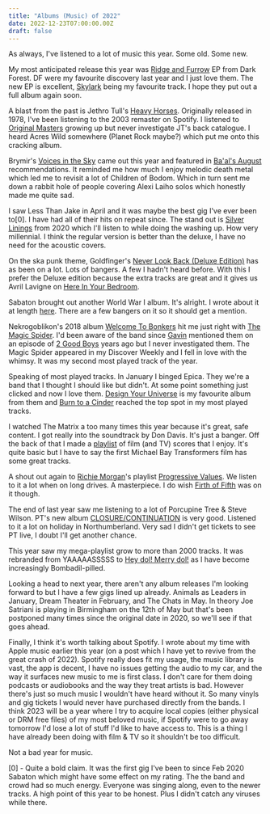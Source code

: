 ```yaml
---
title: "Albums (Music) of 2022"
date: 2022-12-23T07:00:00.00Z
draft: false
---
```


As always, I've listened to a lot of music this year. Some old. Some new. 

My most anticipated release this year was [Ridge and Furrow](https://open.spotify.com/album/5vuTjy8UUXqBSLbtdDGtBR?si=ECXxASRVTJWPV7-yGMqDhg) EP from Dark Forest. DF were my favourite discovery last year and I just love them. The new EP is excellent, [Skylark](https://open.spotify.com/track/34ux1CJTjmKu3Fg4mt5G6Y?si=b0c059ef70564497) being my favourite track. I hope they put out a full album again soon.

A blast from the past is Jethro Tull's [Heavy Horses](https://open.spotify.com/album/27EEeQwWctNFwKzbYYB7v4?si=0ufVRYJ6RlamoTC55zc2Kg). Originally released in 1978, I've been listening to the 2003 remaster on Spotify. I listened to [Original Masters](https://open.spotify.com/album/1kjaFSydQR5tWnm5Ph4DyP?si=6rQYko4YS4G4ACEqqu1AyA) growing up but never investigate JT's back catalogue. I heard Acres Wild somewhere (Planet Rock maybe?) which put me onto this cracking album.

Brymir's [Voices in the Sky](https://open.spotify.com/album/3DsEVgN8NGAa0u5LaVhZsx?si=IIJ1EXxHRUi75qcaDgBW1Q) came out this year and featured in [Ba'al's August](https://baalband.co.uk/2022/08/24/monthly-playlist-august-2022/) recommendations. It reminded me how much I enjoy melodic death metal which led me to revisit a lot of Children of Bodom. Which in turn sent me down a rabbit hole of people covering Alexi Laiho solos which honestly made me quite sad.

I saw Less Than Jake in April and it was maybe the best gig I've ever been to[0]. I have had all of their hits on repeat since. The stand out is [Silver Linings](https://open.spotify.com/album/6PIQdcVGp07UYR4zWhVE1O?si=6sG3F5j9TqS_PFQTUSJBHA) from 2020 which I'll listen to while doing the washing up. How very millennial. I think the regular version is better than the deluxe, I have no need for the acoustic covers.

On the ska punk theme, Goldfinger's  [Never Look Back (Deluxe Edition)](https://open.spotify.com/album/6qkETtOzEEXtL3fB4Jdatx?si=VILxv7qRRKmZ8ddFbNCpAQ) has as been on a lot. Lots of bangers. A few I hadn't heard before. With this I prefer the Deluxe edition because the extra tracks are great and it gives us Avril Lavigne on [Here In Your Bedroom](https://open.spotify.com/track/0eOKxLySILR9x85cknejae?si=83dfbf91f8b14150).

Sabaton brought out another World War I album. It's alright. I wrote about it at length [here](/posts/sabaton-the-war-to-end-all-wars-review). There are a few bangers on it so it should get a mention.

Nekrogoblikon's 2018 album [Welcome To Bonkers](https://open.spotify.com/album/6EXsfqTqHgc0XNti4Dn5r7?si=EhN2nlc-Sv-bs66q74P8aw) hit me just right with [The Magic Spider](https://open.spotify.com/track/2KysEWFfA9H8zSh91f4m8R?si=9ebcf0e1fe224fc7). I'd been aware of the band since [Gavin](https://twitter.com/GeshGav) mentioned them on an episode of [2 Good Boys](https://twitter.com/2gdbys) years ago but I never investigated them. The Magic Spider appeared in my Discover Weekly and I fell in love with the whimsy. It was my second most played track of the year.

Speaking of most played tracks. In January I binged Epica. They we're a band that I thought I should like but didn't. At some point something just clicked and now I love them. [Design Your Universe](https://open.spotify.com/album/4vqXD8pLD66LZm7p4Y7K05?si=X3QrmFbTTdeHAC9-1RD_ZA) is my favourite album from them and [Burn to a Cinder](https://open.spotify.com/track/20KZugccb46iXIp0VzM3uC?si=ccc5fe257973480e) reached the top spot in my most played tracks.

I watched The Matrix a too many times this year because it's great, safe content. I got really into the soundtrack by Don Davis. It's just a banger. Off the back of that I made a [playlist](https://open.spotify.com/playlist/6eFXaBAgPxnMjHOPFujQcK?si=01a84d4df3154895) of film (and TV) scores that I enjoy. It's quite basic but I have to say the first Michael Bay Transformers film has some great tracks.

A shout out again to [Richie Morgan](https://twitter.com/WretchedMorgan)'s playlist [Progressive Values](https://open.spotify.com/playlist/4SlCG55PHOn6c0mUF0tyvr?si=a8e2e71e885b4b8d). We listen to it a lot when on long drives. A masterpiece. I do wish [Firth of Fifth](https://open.spotify.com/track/5OBptQtIlGOG94la7qil6c?si=0048cd0ad3e94d23) was on it though.

The end of last year saw me listening to a lot of Porcupine Tree & Steve Wilson. PT's new album [CLOSURE/CONTINUATION](https://open.spotify.com/album/0w9RrU2alZeQ1BJwpvpFtP?si=DC73LJGSSaiVLpcl2QbpSw) is very good. Listened to it a lot on holiday in Northumberland. Very sad I didn't get tickets to see PT live, I doubt I'll get another chance.

This year saw my mega-playlist grow to more than 2000 tracks. It was rebranded from YAAAAASSSSS to [Hey dol! Merry dol!](https://open.spotify.com/playlist/4rhyXjREPTKLH7BT1Mr3l3?si=3613a75dc24f4531) as I have become increasingly Bombadil-pilled.

Looking a head to next year, there aren't any album releases I'm looking forward to but I have a few gigs lined up already. Animals as Leaders in January, Dream Theater in February, and The Chats in May. In theory Joe Satriani is playing in Birmingham on the 12th of May but that's been postponed many times since the original date in 2020, so we'll see if that goes ahead.

Finally, I think it's worth talking about Spotify. I wrote about my time with Apple music earlier this year (on a post which I have yet to revive from the great crash of 2022). Spotify really does fit my usage, the music library is vast, the app is decent, I have no issues getting the audio to my car, and the way it surfaces new music to me is first class. I don't care for them doing podcasts or audiobooks and the way they treat artists is bad. However there's just so much music I wouldn't have heard without it. So many vinyls and gig tickets I would never have purchased directly from the bands. I think 2023 will be a year where I try to acquire local copies (either physical or DRM free files) of my most beloved music, if Spotify were to go away tomorrow I'd lose a lot of stuff I'd like to have access to. This is a thing I have already been doing with film & TV so it shouldn't be too difficult.

Not a bad year for music.

[0] - Quite a bold claim. It was the first gig I've been to since Feb 2020 Sabaton which might have some effect on my rating. The the band and crowd had so much energy. Everyone was singing along, even to the newer tracks. A high point of this year to be honest. Plus I didn't catch any viruses while there.
